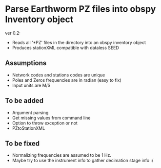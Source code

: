 # Parse Earthworm PZ files into obspy Inventory object
ver 0.2:
* Reads all '*PZ' files in the directory into an obspy inventory object
* Produces stationXML compatible with dataless SEED

## Assumptions
* Network codes and stations codes are unique
* Poles and Zeros frequencies are in radian (easy to fix)
* Input units are M/S

## To be added
* Argument parsing
* Get missing values from command line
* Option to throw exception or not
* PZtoStationXML

## To be fixed
* Normalizing frequencies are assumed to be 1 Hz.
* Maybe try to use the instrument info to gather decimation stage info :/

